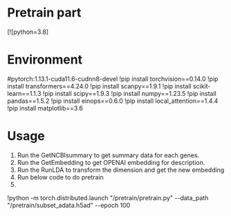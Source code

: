 # Pretrain part
[![python=3.8] 

# Environment

#pytorch:1.13.1-cuda11.6-cudnn8-devel
!pip install torchvision==0.14.0
!pip install transformers==4.24.0
!pip install scanpy==1.9.1
!pip install scikit-learn==1.1.3
!pip install scipy==1.9.3
!pip install numpy==1.23.5
!pip install pandas==1.5.2
!pip install einops==0.6.0
!pip install local_attention==1.4.4
!pip install matplotlib==3.6

# Usage
1. Run the GetNCBIsummary to get summary data for each genes.
2. Run the GetEmbedding to get OPENAI embedding for description.
3. Run the RunLDA to transform the dimension and get the new embedding
4. Run below code to do pretrain
5. 
!python -m torch.distributed.launch "/pretrain/pretrain.py" --data_path "/pretrain/subset_adata.h5ad" --epoch 100
